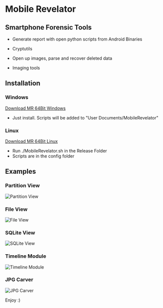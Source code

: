 # Mobile Revelator

## Smartphone Forensic Tools

- Generate report with open python scripts from Android Binaries

- Cryptutils

- Open up images, parse and recover deleted data

- Imaging tools

## Installation

### Windows
[Download MR 64Bit Windows](https://revskills.de/MR_64Bit_Windows.exe)
- Just install. Scripts will be added to "User Documents/MobileRevelator"

### Linux
[Download MR 64Bit Linux](https://revskills.de/MR_64Bit_Linux.zip)
- Run ./MobileRevelator.sh in the Release Folder
- Scripts are in the config folder

## Examples

### Partition View
![Partition View](https://revskills.de/mr1.png)

### File View
![File View](https://revskills.de/mr2.png)

### SQLite View
![SQLite View](https://revskills.de/mr3.png)

### Timeline Module
![Timeline Module](https://revskills.de/mr4.png)

### JPG Carver
![JPG Carver](https://revskills.de/mr5.png)


Enjoy :)
